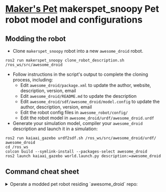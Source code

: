 # [Maker's Pet](https://makerspet.com) makerspet_snoopy Pet robot model and configurations

## Modding the robot
- Clone `makerspet_snoopy` robot into a new `awesome_droid` robot.
```
ros2 run makerspet_snoopy clone_robot_description.sh /ros_ws/src/awesome_droid
```
- Follow instructions in the script's output to complete the cloning process, including:
  - Edit `awesome_droid/package.xml` to update the author, website, description, version, email
  - Edit `awesome_droid/README.md` to update the description
  - Edit `awesome_droid/sdf/awesome_droid/model.config` to update the author, description, version, email
  - Edit the robot config files in `awesome_robot/config/`
  - Edit the robot model in `awesome_droid/urdf/awesome_droid.urdf`
- Generate your simulation model, compiler your `awesome_droid` description and launch it in a simulation:
```
ros2 run kaiaai_gazebo urdf2sdf.sh /ros_ws/src/awesome_droid/urdf/ awesome_droid
cd /ros_ws
colcon build --symlink-install --packages-select awesome_droid
ros2 launch kaiaai_gazebo world.launch.py description:=awesome_droid
```

## Command cheat sheet

<details>
<summary>Operate a modded pet robot residing `awesome_droid` repo:</summary>

```
# Launch the physical robot
ros2 launch kaiaai_bringup main.launch.py description:=awesome_droid

# Monitor robot's sensors
ros2 launch kaiaai_bringup rviz2.launch.py description:=awesome_droid

# Launch the robot in a simulation - drive manually or let it self-drive
ros2 launch kaiaai_gazebo world.launch.py description:=awesome_droid
ros2 run kaiaai_teleop teleop_keyboard description:=awesome_droid
ros2 launch kaiaai_gazebo self_drive_gazebo.launch.py description:=awesome_droid
ros2 launch kaiaai_bringup rviz2.launch.py description:=awesome_droid

# Launch the robot in a simulation - create, save a map
ros2 launch kaiaai_gazebo world.launch.py description:=awesome_droid
ros2 launch kaiaai_bringup cartographer.launch.py use_sim_time:=true description:=awesome_droid
ros2 launch kaiaai_gazebo self_drive_gazebo.launch.py description:=awesome_droid
ros2 run nav2_map_server map_saver_cli -f $HOME/my_map

# Launch the robot in a simulation - let it navigate automatically using an existing map
ros2 launch kaiaai_gazebo world.launch.py description:=awesome_droid
ros2 launch kaiaai_bringup navigation.launch.py use_sim_time:=true map:=$HOME/my_map.yaml description:=awesome_droid

# Inspect or edit robot's URDF model - useful when modding a robot
ros2 launch kaiaai_bringup inspect_urdf.launch.py description:=awesome_droid model:=my_model
ros2 launch kaiaai_bringup edit_urdf.launch.py description:=awesome_droid model:=my_model

# Convert URDF robot model file into SDF Gazebo simulation model file
ros2 run awesome_droid urdf2sdf.sh /ros_ws/src/awesome_droid/urdf/ awesome_droid
cd /ros_ws && colcon build --symlink-install --packages-select awesome_droid
```
</details>
